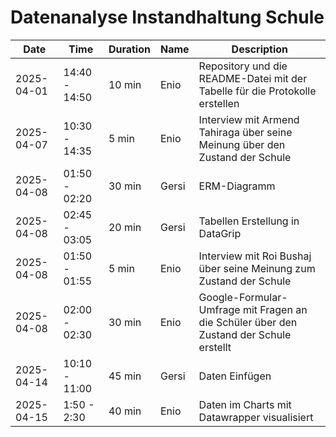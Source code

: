 # Datenanalyse Instandhaltung Schule

| Date       | Time            | Duration | Name     | Description                                                                                          |
|------------|-----------------|----------|----------|------------------------------------------------------------------------------------------------------|
| 2025-04-01 | 14:40 - 14:50   | 10 min   | Enio     | Repository und die README-Datei mit der Tabelle für die Protokolle erstellen                         |
| 2025-04-07 | 10:30 - 14:35   | 5 min    | Enio     | Interview mit Armend Tahiraga über seine Meinung über den Zustand der Schule                         |
| 2025-04-08 | 01:50 - 02:20   | 30 min   | Gersi    | ERM-Diagramm                                                                                         |
| 2025-04-08 | 02:45 - 03:05   | 20 min   | Gersi    | Tabellen Erstellung in DataGrip                                                                      |
| 2025-04-08 | 01:50 - 01:55   | 5 min    | Enio     | Interview mit Roi Bushaj über seine Meinung zum Zustand der Schule                                   |
| 2025-04-08 | 02:00 - 02:30   | 30 min   | Enio     | Google-Formular-Umfrage mit Fragen an die Schüler über den Zustand der Schule erstellt               |
| 2025-04-14 | 10:10 - 11:00   | 45 min   | Gersi    | Daten Einfügen                                                                                       |
| 2025-04-15 | 1:50 - 2:30     | 40 min   | Enio     | Daten im Charts mit Datawrapper visualisiert                                                         |

